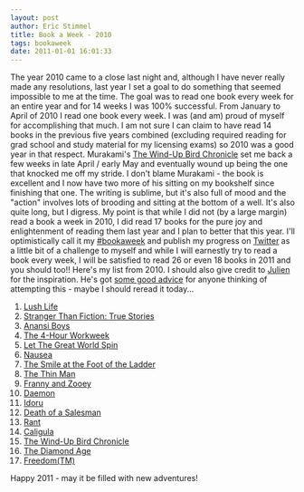 ```yaml
---
layout: post
author: Eric Stimmel
title: Book a Week - 2010
tags: bookaweek
date: 2011-01-01 16:01:33
--- 
```



The year 2010 came to a close last night and, although I have never really made any resolutions, last year I set a goal to do something that seemed impossible to me at the time. The goal was to read one book every week for an entire year and for 14 weeks I was 100% successful. From January to April of 2010 I read one book every week. I was (and am) proud of myself for accomplishing that much. I am not sure I can claim to have read 14 books in the previous five years combined (excluding required reading for grad school and study material for my licensing exams) so 2010 was a good year in that respect. Murakami's [The Wind-Up Bird Chronicle][] set me back a few weeks in late April / early May and eventually wound up being the one that knocked me off my stride. I don't blame Murakami - the book is excellent and I now have two more of his sitting on my bookshelf since finishing that one. The writing is sublime, but it's also full of mood and the "action" involves lots of brooding and sitting at the bottom of a well. It's also quite long, but I digress. My point is that while I did not (by a large margin) read a book a week in 2010, I did read 17 books for the pure joy and enlightenment of reading them last year and I plan to better that this year. I'll optimistically call it my [\#bookaweek][] and publish my progress on [Twitter][] as a little bit of a challenge to myself and while I will earnestly try to read a book every week, I will be satisfied to read 26 or even 18 books in 2011 and you should too!! Here's my list from 2010. I should also give credit to [Julien][] for the inspiration. He's got [some good advice][] for anyone thinking of attempting this - maybe I should reread it today...

1.  [Lush Life][]
2.  [Stranger Than Fiction: True Stories][]
3.  [Anansi Boys][]
4.  [The 4-Hour Workweek][]
5.  [Let The Great World Spin][]
6.  [Nausea][]
7.  [The Smile at the Foot of the Ladder][]
8.  [The Thin Man][]
9.  [Franny and Zooey][]
10. [Daemon][]
11. [Idoru][]
12. [Death of a Salesman][]
13. [Rant][]
14. [Caligula][]
15. [The Wind-Up Bird Chronicle][1]
16. [The Diamond Age][]
17. [Freedom(TM)][]

Happy 2011 - may it be filled with new adventures!

  [The Wind-Up Bird Chronicle]: http://twitter.com/#!/estimmel/status/15531047944
  [\#bookaweek]: http://twitter.com/#!/search?q=%23bookaweek
  [Twitter]: http://twitter.com/estimmel
  [Julien]: http://inoveryourhead.net/
  [some good advice]: http://inoveryourhead.net/how-to-read-a-book-a-week-in-2010/
  [Lush Life]: http://www.amazon.com/exec/obidos/ASIN/0312428227/stimmelopolis-20
  [Stranger Than Fiction: True Stories]: http://www.amazon.com/exec/obidos/ASIN/0385722222/stimmelopolis-20
  [Anansi Boys]: http://www.amazon.com/exec/obidos/ASIN/0060515198/stimmelopolis-20
  [The 4-Hour Workweek]: http://www.amazon.com/exec/obidos/ASIN/0307353133/stimmelopolis-20
  [Let The Great World Spin]: http://www.amazon.com/exec/obidos/ASIN/0812973992/stimmelopolis-20
  [Nausea]: http://www.amazon.com/exec/obidos/ASIN/B000L2681C/stimmelopolis-20
  [The Smile at the Foot of the Ladder]: http://www.amazon.com/exec/obidos/ASIN/0811205568/stimmelopolis-20
  [The Thin Man]: http://www.amazon.com/exec/obidos/ASIN/0679722637/stimmelopolis-20
  [Franny and Zooey]: http://www.amazon.com/exec/obidos/ASIN/0316769029/stimmelopolis-20
  [Daemon]: http://www.amazon.com/exec/obidos/ASIN/0525951113/stimmelopolis-20
  [Idoru]: http://www.amazon.com/exec/obidos/ASIN/0140241078/stimmelopolis-20
  [Death of a Salesman]: http://www.amazon.com/exec/obidos/ASIN/0140481346/stimmelopolis-20
  [Rant]: http://www.amazon.com/exec/obidos/ASIN/0385517874/stimmelopolis-20
  [Caligula]: http://www.amazon.com/exec/obidos/ASIN/B000LNNA8U/stimmelopolis-20
  [1]: http://www.amazon.com/exec/obidos/ASIN/0679775439/stimmelopolis-20
  [The Diamond Age]: http://www.amazon.com/exec/obidos/ASIN/0553380966/stimmelopolis-20
  [Freedom(TM)]: http://www.amazon.com/exec/obidos/ASIN/B003MAJNUS/stimmelopolis-20

